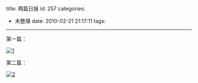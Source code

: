 title: 两篇日报
id: 257
categories:
  - 未整理
date: 2010-02-21 21:17:11
tags:
---

第一篇：

[![1](http://yangtao.wordpress.com.cn/files/2010/02/1-150x150.jpg)](http://yangtao.wordpress.com.cn/files/2010/02/1.jpg)

第二篇：

[![2](http://yangtao.wordpress.com.cn/files/2010/02/2-150x150.jpg)](http://yangtao.wordpress.com.cn/files/2010/02/2.jpg)